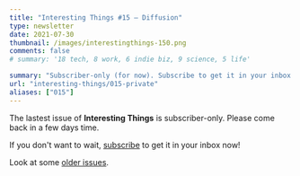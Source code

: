 ```yaml
---
title: "Interesting Things #15 — Diffusion"
type: newsletter
date: 2021-07-30
thumbnail: /images/interestingthings-150.png
comments: false
# summary: '18 tech, 8 work, 6 indie biz, 9 science, 5 life'

summary: "Subscriber-only (for now). Subscribe to get it in your inbox now!"
url: "interesting-things/015-private"
aliases: ["015"]
---
```


The lastest issue of **Interesting Things** is subscriber-only. Please come back in a few days time.

If you don't want to wait, [subscribe](/newsletter) to get it in your inbox now!

Look at some [older issues](/interesting-things).
